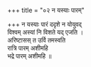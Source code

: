 +++
title = "०२ न यस्याः पारम्"

+++
न यस्याः पारं ददृशे न योयुवद्  
विश्वम् अस्यां नि विशते यद् एजति ।  
अरिष्टासस् त उर्वि तमस्वति  
रात्रि पारम् अशीमहि  
भद्रे पारम् अशीमहि ॥